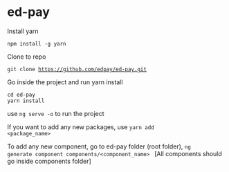 # ed-pay

Install yarn 

<code>npm install -g yarn</code>

Clone to repo

<code>git clone https://github.com/edpay/ed-pay.git</code>

Go inside the project and run yarn install

<code>cd ed-pay</code>
<br>
<code>yarn install</code>

use <code>ng serve -o</code> to run the project

If you want to add any new packages, use 
<code>yarn add <package_name></code>

To add any new component, go to ed-pay folder (root folder), 
<code>ng generate component components/<component_name> </code>
[All components should go inside components folder]

